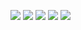 ![](http://github-profile-summary-cards.vercel.app/api/cards/profile-details?username=caseyrobb&theme=github_dark)
![](http://github-profile-summary-cards.vercel.app/api/cards/repos-per-language?username=caseyrobb&theme=github_dark)
![](http://github-profile-summary-cards.vercel.app/api/cards/most-commit-language?username=caseyrobb&theme=github_dark)
![](http://github-profile-summary-cards.vercel.app/api/cards/stats?username=caseyrobb&theme=github_dark)
![](http://github-profile-summary-cards.vercel.app/api/cards/productive-time?username=caseyrobb&theme=github_dark&utcOffset=8)

